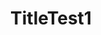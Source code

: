---
layout: layouts/projectpost
tags: ["project","featured","Lycoris Legends: Reaper's Lullaby","Unreal Engine 5"]
image: /assets/Banner3.gif
title: TitleTest1
summary: This is Catsum Ipsum text
---